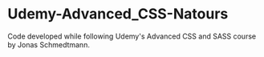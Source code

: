 # Udemy-Advanced_CSS-Natours
Code developed while following Udemy's Advanced CSS and SASS course by Jonas Schmedtmann.
